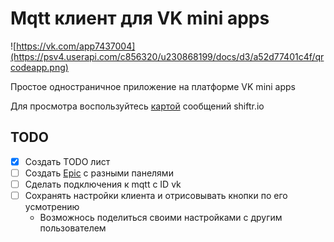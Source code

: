 # Mqtt клиент для VK mini apps
![https://vk.com/app7437004](https://psv4.userapi.com/c856320/u230868199/docs/d3/a52d77401c4f/qrcodeapp.png)

Простое одностраничное приложение на платформе VK mini apps 

Для просмотра воспользуйтесь [картой](https://shiftr.io/ncca_user/vk/embed?zoom=) cообщений shiftr.io

## TODO
- [x] Создать TODO лист
- [ ] Cоздать [Epic](https://vkcom.github.io/vkui-styleguide/#epic) c разными панелями
- [ ] Сделать подключения к mqtt c ID vk
- [ ] Сохранять настройки клиента и отрисовывать кнопки по его усмотрению
    + Возможнось поделиться своими настройками с другим пользователем

